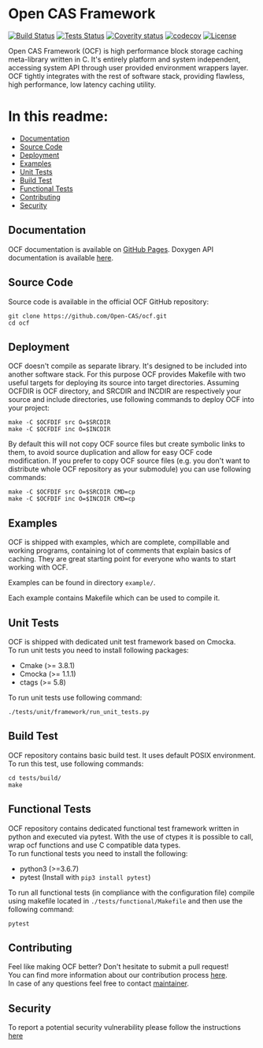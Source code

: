 # Open CAS Framework

[![Build Status](https://open-cas-logs.s3.us-east-2.amazonaws.com/master-status/build/curr-badge.svg)](https://open-cas-logs.s3.us-east-2.amazonaws.com/master-status/build/build.html)
[![Tests Status](https://open-cas-logs.s3.us-east-2.amazonaws.com/master-status/tests/curr-badge.svg)](https://open-cas-logs.s3.us-east-2.amazonaws.com/master-status/tests/index.html)
[![Coverity status](https://scan.coverity.com/projects/19083/badge.svg)](https://scan.coverity.com/projects/open-cas-ocf)
[![codecov](https://codecov.io/gh/Open-CAS/ocf/branch/master/graph/badge.svg)](https://codecov.io/gh/Open-CAS/ocf)
[![License](https://open-cas-logs.s3.us-east-2.amazonaws.com/master-status/license-badge.svg)](LICENSE)

Open CAS Framework (OCF) is high performance block storage caching meta-library
written in C. It's entirely platform and system independent, accessing system API
through user provided environment wrappers layer. OCF tightly integrates with the
rest of software stack, providing flawless, high performance, low latency caching
utility.

# In this readme:

* [Documentation](#documentation)
* [Source Code](#source-code)
* [Deployment](#deployment)
* [Examples](#examples)
* [Unit Tests](#unit-tests)
* [Build Test](#build-test)
* [Functional Tests](#functional-tests)
* [Contributing](#contributing)
* [Security](#security)

## Documentation

OCF documentation is available on [GitHub Pages](https://open-cas.github.io/getting_started_ocf.html).
Doxygen API documentation is available [here](http://open-cas.github.io/doxygen/ocf).  

## Source Code

Source code is available in the official OCF GitHub repository:

~~~{.sh}
git clone https://github.com/Open-CAS/ocf.git
cd ocf
~~~

## Deployment

OCF doesn't compile as separate library. It's designed to be included into another
software stack. For this purpose OCF provides Makefile with two useful targets for
deploying its source into target directories. Assuming OCFDIR is OCF directory, and
SRCDIR and INCDIR are respectively your source and include directories, use following
commands to deploy OCF into your project:

~~~{.sh}
make -C $OCFDIF src O=$SRCDIR
make -C $OCFDIF inc O=$INCDIR
~~~

By default this will not copy OCF source files but create symbolic links to them,
to avoid source duplication and allow for easy OCF code modification. If you prefer
to copy OCF source files (e.g. you don't want to distribute whole OCF repository
as your submodule) you can use following commands:

~~~{.sh}
make -C $OCFDIF src O=$SRCDIR CMD=cp
make -C $OCFDIF inc O=$INCDIR CMD=cp
~~~

## Examples

OCF is shipped with examples, which are complete, compillable and working
programs, containing lot of comments that explain basics of caching. They
are great starting point for everyone who wants to start working with OCF.

Examples can be found in directory `example/`.

Each example contains Makefile which can be used to compile it.

## Unit Tests

OCF is shipped with dedicated unit test framework based on Cmocka.  
To run unit tests you need to install following packages:
- Cmake (>= 3.8.1)
- Cmocka (>= 1.1.1)
- ctags (>= 5.8)

To run unit tests use following command:

~~~{.sh}
./tests/unit/framework/run_unit_tests.py
~~~

## Build Test

OCF repository contains basic build test. It uses default POSIX environment.
To run this test, use following commands:

~~~{.sh}
cd tests/build/
make
~~~

## Functional Tests

OCF repository contains dedicated functional test framework written in python and executed via pytest. With the use of ctypes it is possible to call, wrap ocf functions and use C compatible data types.  
To run functional tests you need to install the following:
- python3 (>=3.6.7)
- pytest (Install with `pip3 install pytest`)  

To run all functional tests (in compliance with the configuration file) compile using makefile located in `./tests/functional/Makefile` and then use the following command:

~~~{.sh}
pytest
~~~

## Contributing

Feel like making OCF better? Don't hesitate to submit a pull request!  
You can find more information about our contribution process
[here](https://open-cas.github.io/contributing.html).  
In case of any questions feel free to contact [maintainer](mailto:robert.baldyga@intel.com).

## Security

To report a potential security vulnerability please follow the instructions
[here](https://open-cas.github.io/contributing.html#reporting-a-potential-security-vulnerability)
